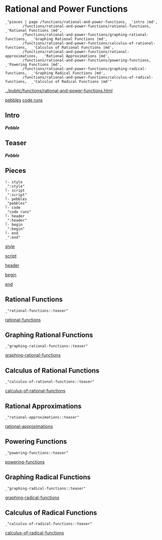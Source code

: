 # Rational and Power Functions

    _"pieces | page /functions/rational-and-power-functions, _'intro |md',
            /functions/rational-and-power-functions/rational-functions,  _'Rational Functions |md',
            /functions/rational-and-power-functions/graphing-rational-functions,  _'Graphing Rational Functions |md',
            /functions/rational-and-power-functions/calculus-of-rational-functions,  _'Calculus of Rational Functions |md',
            /functions/rational-and-power-functions/rational-approximations,  _'Rational Approximations |md',
            /functions/rational-and-power-functions/powering-functions,  _'Powering Functions |md',
            /functions/rational-and-power-functions/graphing-radical-functions,  _'Graphing Radical Functions |md',
            /functions/rational-and-power-functions/calculus-of-radical-functions,  _'Calculus of Radical Functions |md'"

[../public/functions/rational-and-power-functions.html](# "save:")

[pebbles](#pebble "h5: | .join \n")
[code runs](#code "h5: | .join \n")

## Intro

##### Pebble

## Teaser

##### Pebble

## Pieces

    !- style
    _":style"
    !- script
    _":script"
    !- pebbles
    _"pebbles"
    !- code
    _"code runs"
    !- header
    _":header"
    !- begin
    _":begin"
    !- end
    _":end"



[style]() 

[script]()

[header]()

[begin]()

[end]()

## Rational Functions

    _"rational-functions::teaser"


[rational-functions](pages/functions_rational-and-power-functions_rational-functions.md "load:")

## Graphing Rational Functions

    _"graphing-rational-functions::teaser"


[graphing-rational-functions](pages/functions_rational-and-power-functions_graphing-rational-functions.md "load:")

## Calculus of Rational Functions

    _"calculus-of-rational-functions::teaser"


[calculus-of-rational-functions](pages/functions_rational-and-power-functions_calculus-of-rational-functions.md "load:")

## Rational Approximations

    _"rational-approximations::teaser"


[rational-approximations](pages/functions_rational-and-power-functions_rational-approximations.md "load:")

## Powering Functions

    _"powering-functions::teaser"


[powering-functions](pages/functions_rational-and-power-functions_powering-functions.md "load:")

## Graphing Radical Functions

    _"graphing-radical-functions::teaser"


[graphing-radical-functions](pages/functions_rational-and-power-functions_graphing-radical-functions.md "load:")

## Calculus of Radical Functions

    _"calculus-of-radical-functions::teaser"


[calculus-of-radical-functions](pages/functions_rational-and-power-functions_calculus-of-radical-functions.md "load:")